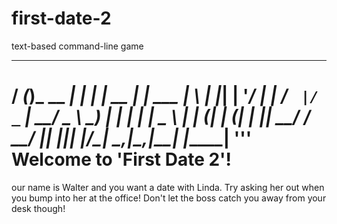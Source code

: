 # first-date-2
text-based command-line game
  __ _          _         _       _         ____  
 / _(_)_ __ ___| |_    __| | __ _| |_ ___  |___ \ 
| |_| | '__/ __| __|  / _` |/ _` | __/ _ \   __) |
|  _| | |  \__ \ |_  | (_| | (_| | ||  __/  / __/ 
|_| |_|_|  |___/\__|  \__,_|\__,_|\__\___| |_____|
'''   
Welcome to 'First Date 2'!
========================
our name is Walter and you want a date with Linda.
Try asking her out when you bump into her at the office!
Don't let the boss catch you away from your desk though!

